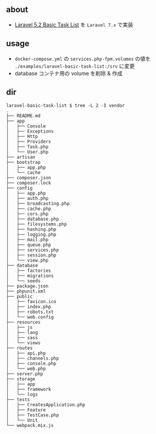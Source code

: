 ## about

- [Laravel 5.2 Basic Task List](https://readouble.com/laravel/5.2/en/quickstart.html) を `Laravel 7.x` で実装

## usage

- `docker-compose.yml` の `services.php-fpm.volumes` の値を `./examples/laravel-basic-task-list:/srv` に変更
- database コンテナ用の volume を削除 & 作成

## dir

```
laravel-basic-task-list $ tree -L 2 -I vendor
.
├── README.md
├── app
│   ├── Console
│   ├── Exceptions
│   ├── Http
│   ├── Providers
│   ├── Task.php
│   └── User.php
├── artisan
├── bootstrap
│   ├── app.php
│   └── cache
├── composer.json
├── composer.lock
├── config
│   ├── app.php
│   ├── auth.php
│   ├── broadcasting.php
│   ├── cache.php
│   ├── cors.php
│   ├── database.php
│   ├── filesystems.php
│   ├── hashing.php
│   ├── logging.php
│   ├── mail.php
│   ├── queue.php
│   ├── services.php
│   ├── session.php
│   └── view.php
├── database
│   ├── factories
│   ├── migrations
│   └── seeds
├── package.json
├── phpunit.xml
├── public
│   ├── favicon.ico
│   ├── index.php
│   ├── robots.txt
│   └── web.config
├── resources
│   ├── js
│   ├── lang
│   ├── sass
│   └── views
├── routes
│   ├── api.php
│   ├── channels.php
│   ├── console.php
│   └── web.php
├── server.php
├── storage
│   ├── app
│   ├── framework
│   └── logs
├── tests
│   ├── CreatesApplication.php
│   ├── Feature
│   ├── TestCase.php
│   └── Unit
└── webpack.mix.js
```

